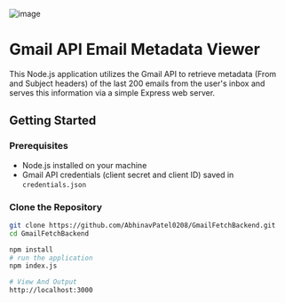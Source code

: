 ![image](https://github.com/AbhinavPatel0208/GmailFetchBackend/assets/71115461/7298dc3e-a21a-4764-9d9d-6827fb94dcb7)
# Gmail API Email Metadata Viewer

This Node.js application utilizes the Gmail API to retrieve metadata (From and Subject headers) of the last 200 emails from the user's inbox and serves this information via a simple Express web server.

## Getting Started

### Prerequisites

- Node.js installed on your machine
- Gmail API credentials (client secret and client ID) saved in `credentials.json`

### Clone the Repository

```bash
git clone https://github.com/AbhinavPatel0208/GmailFetchBackend.git
cd GmailFetchBackend

npm install
# run the application
npm index.js

# View And Output
http://localhost:3000


